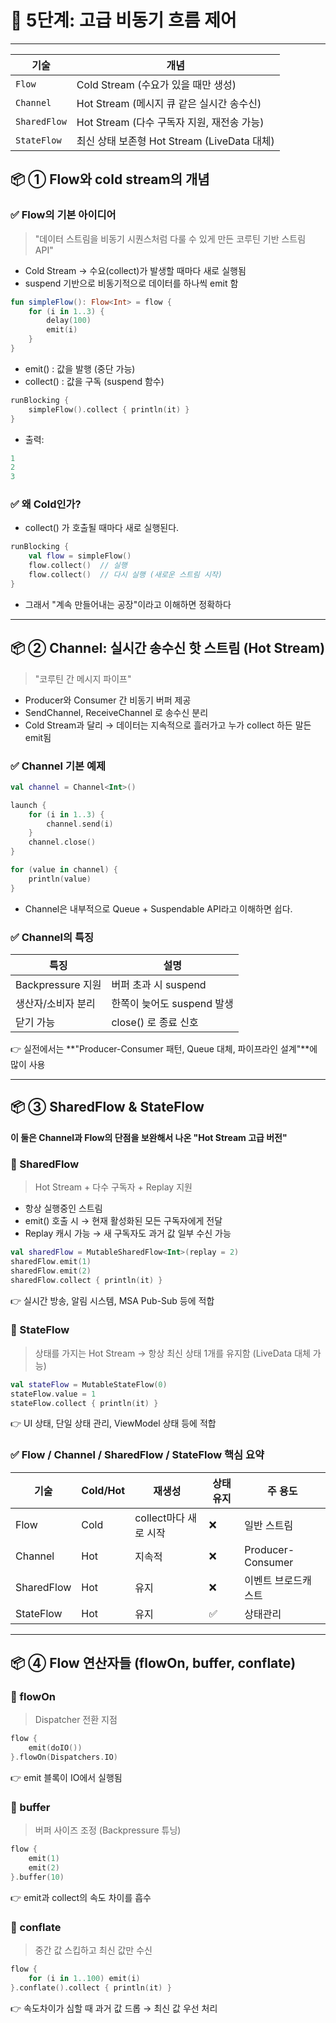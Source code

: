 # 📕 5단계: 고급 비동기 흐름 제어

---

| 기술           | 개념                                 |
| ------------ | ---------------------------------- |
| `Flow`       | Cold Stream (수요가 있을 때만 생성)         |
| `Channel`    | Hot Stream (메시지 큐 같은 실시간 송수신)      |
| `SharedFlow` | Hot Stream (다수 구독자 지원, 재전송 가능)     |
| `StateFlow`  | 최신 상태 보존형 Hot Stream (LiveData 대체) |


## 📦 ① Flow와 cold stream의 개념

### ✅ Flow의 기본 아이디어
> "데이터 스트림을 비동기 시퀀스처럼 다룰 수 있게 만든 코루틴 기반 스트림 API"

- Cold Stream → 수요(collect)가 발생할 때마다 새로 실행됨
- suspend 기반으로 비동기적으로 데이터를 하나씩 emit 함

```kotlin
fun simpleFlow(): Flow<Int> = flow {
    for (i in 1..3) {
        delay(100)
        emit(i)
    }
}
```
- emit() : 값을 발행 (중단 가능)
- collect() : 값을 구독 (suspend 함수)

```kotlin
runBlocking {
    simpleFlow().collect { println(it) }
}
```
- 출력:
```kotlin
1
2
3
```

### ✅ 왜 Cold인가?
- collect() 가 호출될 때마다 새로 실행된다.
```kotlin
runBlocking {
    val flow = simpleFlow()
    flow.collect()  // 실행
    flow.collect()  // 다시 실행 (새로운 스트림 시작)
}
```
- 그래서 "계속 만들어내는 공장"이라고 이해하면 정확하다

---

## 📦 ② Channel: 실시간 송수신 핫 스트림 (Hot Stream)
> "코루틴 간 메시지 파이프"
- Producer와 Consumer 간 비동기 버퍼 제공
- SendChannel, ReceiveChannel 로 송수신 분리
- Cold Stream과 달리 → 데이터는 지속적으로 흘러가고 누가 collect 하든 말든 emit됨

### ✅ Channel 기본 예제

```kotlin
val channel = Channel<Int>()

launch {
    for (i in 1..3) {
        channel.send(i)
    }
    channel.close()
}

for (value in channel) {
    println(value)
}
```
- Channel은 내부적으로 Queue + Suspendable API라고 이해하면 쉽다.

### ✅ Channel의 특징

| 특징              | 설명                 |
| --------------- | ------------------ |
| Backpressure 지원 | 버퍼 초과 시 suspend    |
| 생산자/소비자 분리      | 한쪽이 늦어도 suspend 발생 |
| 닫기 가능           | close() 로 종료 신호    |

👉 실전에서는 **"Producer-Consumer 패턴, Queue 대체, 파이프라인 설계"**에 많이 사용

---

## 📦 ③ SharedFlow & StateFlow

<b>이 둘은 Channel과 Flow의 단점을 보완해서 나온 "Hot Stream 고급 버전"</b>

### 🔸 SharedFlow
> Hot Stream + 다수 구독자 + Replay 지원

- 항상 실행중인 스트림
- emit() 호출 시 → 현재 활성화된 모든 구독자에게 전달
- Replay 캐시 가능 → 새 구독자도 과거 값 일부 수신 가능
```kotlin
val sharedFlow = MutableSharedFlow<Int>(replay = 2)
sharedFlow.emit(1)
sharedFlow.emit(2)
sharedFlow.collect { println(it) }
```
👉 실시간 방송, 알림 시스템, MSA Pub-Sub 등에 적합

### 🔸 StateFlow
> 상태를 가지는 Hot Stream
> → 항상 최신 상태 1개를 유지함 (LiveData 대체 가능)

```kotlin
val stateFlow = MutableStateFlow(0)
stateFlow.value = 1
stateFlow.collect { println(it) }
```
👉 UI 상태, 단일 상태 관리, ViewModel 상태 등에 적합

### ✅ Flow / Channel / SharedFlow / StateFlow 핵심 요약

| 기술         | Cold/Hot | 재생성             | 상태 유지 | 주 용도              |
| ---------- | -------- | --------------- | ----- | ----------------- |
| Flow       | Cold     | collect마다 새로 시작 | ❌     | 일반 스트림            |
| Channel    | Hot      | 지속적             | ❌     | Producer-Consumer |
| SharedFlow | Hot      | 유지              | ❌     | 이벤트 브로드캐스트        |
| StateFlow  | Hot      | 유지              | ✅     | 상태관리              |

---

## 📦 ④ Flow 연산자들 (flowOn, buffer, conflate)

### 🔸 flowOn
> Dispatcher 전환 지점

```kotlin
flow {
    emit(doIO())
}.flowOn(Dispatchers.IO)
```
👉 emit 블록이 IO에서 실행됨

### 🔸 buffer
> 버퍼 사이즈 조정 (Backpressure 튜닝)

```kotlin
flow {
    emit(1)
    emit(2)
}.buffer(10)
```
👉 emit과 collect의 속도 차이를 흡수

### 🔸 conflate
> 중간 값 스킵하고 최신 값만 수신

```kotlin
flow {
    for (i in 1..100) emit(i)
}.conflate().collect { println(it) }
```
👉 속도차이가 심할 때 과거 값 드롭 → 최신 값 우선 처리


